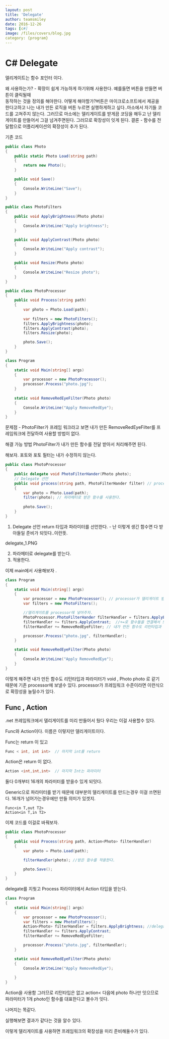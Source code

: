 ```yaml
---
layout: post
title: 'Delegate' 
author: teamsmiley 
date: 2016-12-26
tags: [c#]
image: /files/covers/blog.jpg
category: {program}
---
```

# C# Delegate 

델리게이트는 함수 포인터 이다. 

왜 사용하는가? - 확장이 쉽게 가능하게 하기위해 사용한다. 예를들면 버튼을 만들면 버튼이 클릭될때  
동작하는 것을 정의를 해야한다. 어떻게 해야할가?버튼은 마이크로소프트에서 제공을 한다고하고 
나는 내가 만든 로직을 버튼 누르면 실행하게하고 싶다..마소에서 자기들 코드를 고쳐주지 않는다.
그러므로 마소에는 델리게이트를 받게끔 코딩을 해두고 난 델리게이트를 만들어서 그걸 넘겨주면된다.
그러므로 확장성이 잇게 된다.
결론 - 함수를 전달함으로 어플리케이션의 확장성이 추가 된다. 

기존 코드 

```cs
public class Photo
{
    public static Photo Load(string path)
    {
        return new Photo();
    }

    public void Save()
    {
        Console.WriteLine("Save");
    }
}

public class PhotoFilters
{
    public void ApplyBrightness(Photo photo)
    {
        Console.WriteLine("Apply brightness");
    }

    public void ApplyContrast(Photo photo)
    {
        Console.WriteLine("Apply contrast");
    }

    public void Resize(Photo photo)
    {
        Console.WriteLine("Resize photo");
    }
}

public class PhotoProcessor
{
    public void Process(string path)
    {
        var photo = Photo.Load(path);
        
        var filters = new PhotoFilters();
        filters.ApplyBrightness(photo);
        filters.ApplyContrast(photo);
        filters.Resize(photo);

        photo.Save();
    }
}

class Program
{
    static void Main(string[] args)
    {
        var processor = new PhotoProcessor();
        processor.Process("photo.jpg");
    }
    
    static void RemoveRedEyeFilter(Photo photo)
    {
        Console.WriteLine("Apply RemoveRedEye");
    }
}
```    

문제점 - PhotoFilter가 프레임 워크라고 보면 내가 만든 RemoveRedEyeFilter를 프레임워크에 전달하여 사용할  방법이 없다. 

해결 가능 방법  PhotoFilter가 내가 만든 함수를 전달  받아서 처리해주면 된다.

해보자.  포토와 포토 필터는 내가 수정하지 않는다.

```cs
public class PhotoProcessor
{
    public delegate void PhotoFilterHander(Photo photo);
    // Delegate 선언 
    public void process(string path, PhotoFilterHander filter) // process가 이제 delegate를 파라미터로 받는다. 
    {
        var photo = Photo.Load(path);
        filter(photo); // 파라메터로 받은 함수를 사용한다. 
      
        photo.Save();
    }
}
```

1. Delegate 선언
return 타입과 파라미터를 선언한다. - 난 이렇게 생긴 함수면 다 받아들일 준비가 되잇다..이런뜻.

<image>delegate_1.PNG</image>

2. 파라메터로 delegate를 받는다. 
3. 적용한다. 

이제 main에서 사용해보자 .

```cs
class Program
{
    static void Main(string[] args)
    {
        var processor = new PhotoProcessor(); // processor가 델리게이트 받을 준비가 됬다.
        var filters = new PhotoFilters();

        //델리게이트를 processor에 넣어주자. 
        PhotoProcessor.PhotoFilterHander filterHandler = filters.ApplyBrightness;
        filterHandler += filters.ApplyContrast;  //+=로 함수들을 연결해서 보낼수가 있다. 
        filterHandler += RemoveRedEyeFilter; // 내가 만든 함수도 리턴타입과 파라미터가 같기 때문에 보낼수 있다.

        processor.Process("photo.jpg", filterHandler);
    }

    static void RemoveRedEyeFilter(Photo photo)
    {
        Console.WriteLine("Apply RemoveRedEye");
    }
}
```
이렇게 해주면 내가 만든 함수도 리턴타입과 파라미터가 void , Photo photo 로 같기 때문에 기존 processor에 보낼수 있다. 
processor가 프레임워크 수준이라면 이런식으로 확장성을 늘릴수가 있다. 


## Func ,  Action 

.net 프레임워크에서 델리게이트를 미리 만들어서 뒀다 우리는 이걸 사용할수 있다. 

Func와 Action이다. 이름은 이렇지만 델리게이트이다. 

Func는 return 이 있고 

```cs
Func < int, int int>  // 마지막 int를 return 
```

Action은 return 이 없다. 

```cs
Action <int,int,int>  // 마지막 Int는 파라미터 
```
둘다 0개부터 16개의 파라미터를 받을수 있게 되잇다.

Generic으로 파라미터를 받기 때문에 대부분의 델리게이트를 만드는경우 이걸 쓰면된다.  16개가 넘어가는경우에만 만들 의미가 있겟지.

```
Func<in T,out T2>
Action<in T,in T2> 
```
이제 코드를 이걸로 바꿔보자. 

```cs
public class PhotoProcessor
{
    public void Process(string path, Action<Photo> filterHandler)
    {
        var photo = Photo.Load(path);

        filterHandler(photo); //받은 함수를 적용한다. 

        photo.Save();
    }
}
```

delegate를 지웟고 Process 파라미터에서 Action<Photo> 타입을 받는다. 

```cs
class Program
{
    static void Main(string[] args)
    {
        var processor = new PhotoProcessor();
        var filters = new PhotoFilters();
        Action<Photo> filterHandler = filters.ApplyBrightness; //delegate를 사용하지 않고 Action을 사용함.
        filterHandler += filters.ApplyContrast;
        filterHandler += RemoveRedEyeFilter;

        processor.Process("photo.jpg", filterHandler);
    }

    static void RemoveRedEyeFilter(Photo photo)
    {
        Console.WriteLine("Apply RemoveRedEye");
        
    }
}
```    

Action을 사용함  그러므로 리턴타입은 없고 action< 다음에 photo 하나만 잇으므로 파라미터가 1개 photo인 함수를 대표한다고 볼수가 잇다. 

나머지는 똑같다. 

실행해보면 결과가 같다는 것을 알수 있다. 

이렇게 델리게이트를 사용하면 프레임워크의 확장성을 미리 준비해둘수가 있다. 















